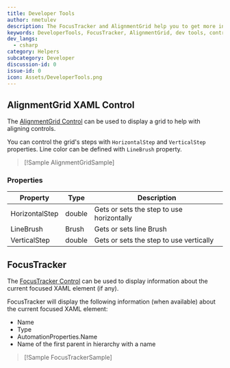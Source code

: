 ```yaml
---
title: Developer Tools
author: nmetulev
description: The FocusTracker and AlignmentGrid help you to get more information about and aligning UI elements.
keywords: DeveloperTools, FocusTracker, AlignmentGrid, dev tools, controls
dev_langs:
  - csharp
category: Helpers
subcategory: Developer
discussion-id: 0
issue-id: 0
icon: Assets/DeveloperTools.png
---
```


## AlignmentGrid XAML Control

The [AlignmentGrid Control](/dotnet/api/microsoft.toolkit.uwp.developertools.alignmentgrid) can be used to display a grid to help with aligning controls.

You can control the grid's steps with `HorizontalStep` and `VerticalStep` properties. Line color can be defined with `LineBrush` property.

> [!Sample AlignmentGridSample]

### Properties

| Property | Type | Description |
| -- | -- | -- |
| HorizontalStep | double | Gets or sets the step to use horizontally |
| LineBrush | Brush | Gets or sets line Brush |
| VerticalStep | double | Gets or sets the step to use vertically |


## FocusTracker

The [FocusTracker Control](/dotnet/api/microsoft.toolkit.uwp.developertools.focustracker) can be used to display information about the current focused XAML element (if any).

FocusTracker will display the following information (when available) about the current focused XAML element:

- Name
- Type
- AutomationProperties.Name
- Name of the first parent in hierarchy with a name

> [!Sample FocusTrackerSample]
